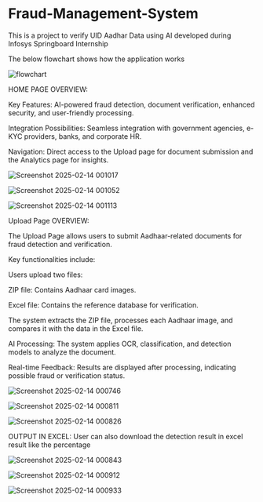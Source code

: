 # Fraud-Management-System

This is a project to verify UID Aadhar Data using AI developed during Infosys Springboard Internship

The below flowchart shows how the application works

![flowchart](https://github.com/user-attachments/assets/8394aa37-fe82-4175-80db-5dd98d9560e4)





HOME PAGE OVERVIEW:

Key Features: AI-powered fraud detection, document verification, enhanced security, and user-friendly processing.

Integration Possibilities: Seamless integration with government agencies, e-KYC providers, banks, and corporate HR.

Navigation: Direct access to the Upload page for document submission and the Analytics page for insights.


![Screenshot 2025-02-14 001017](https://github.com/user-attachments/assets/6ad951ac-86d2-423e-938f-ddbef43f8e6d)


![Screenshot 2025-02-14 001052](https://github.com/user-attachments/assets/7daaf070-3ba7-4f9a-af89-0d27dbbe4264)


![Screenshot 2025-02-14 001113](https://github.com/user-attachments/assets/d6934a50-254b-4e34-9750-9200b6826e9a)


Upload Page OVERVIEW:

The Upload Page allows users to submit Aadhaar-related documents for fraud detection and verification.

Key functionalities include:

Users upload two files:

ZIP file: Contains Aadhaar card images.

Excel file: Contains the reference database for verification.

The system extracts the ZIP file, processes each Aadhaar image, and compares it with the data in the Excel file.

AI Processing: The system applies OCR, classification, and detection models to analyze the document.

Real-time Feedback: Results are displayed after processing, indicating possible fraud or verification status.

![Screenshot 2025-02-14 000746](https://github.com/user-attachments/assets/4ac491ad-cac2-4337-919f-6d30f58aa8fe)

![Screenshot 2025-02-14 000811](https://github.com/user-attachments/assets/1fb9e653-6218-44be-ac58-f44106a95b1e)

![Screenshot 2025-02-14 000826](https://github.com/user-attachments/assets/c067f79b-197e-4f61-ba09-498da4ddb2e5)

OUTPUT IN EXCEL:
User can also download the detection result in excel result like the percentage

![Screenshot 2025-02-14 000843](https://github.com/user-attachments/assets/d0f82b0c-ce23-4615-964d-122b217bd421)


![Screenshot 2025-02-14 000912](https://github.com/user-attachments/assets/f26f427b-5e13-40c0-9cc8-0a498fba1784)

![Screenshot 2025-02-14 000933](https://github.com/user-attachments/assets/37f42a2e-3663-4548-a02e-70a3d4520088)
